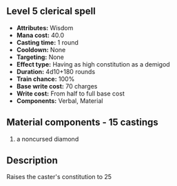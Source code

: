 ## Level 5 clerical spell
- **Attributes:** Wisdom
- **Mana cost:** 40.0
- **Casting time:** 1 round
- **Cooldown:** None
- **Targeting:** None
- **Effect type:** Having as high constitution as a demigod
- **Duration:** 4d10+180 rounds
- **Train chance:** 100%
- **Base write cost:** 70 charges
- **Write cost:** From half to full base cost
- **Components:** Verbal, Material
## Material components - 15 castings
1. a noncursed diamond
## Description
Raises the caster's constitution to 25
